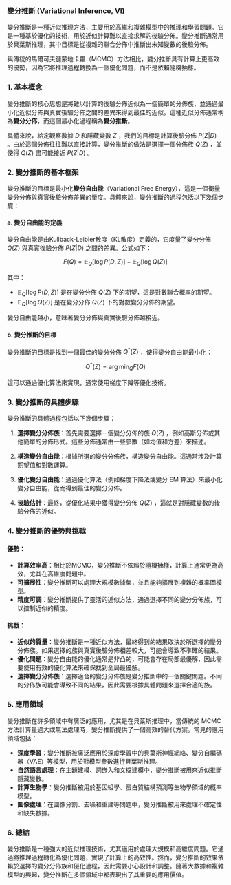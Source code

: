 ### 變分推斷 (Variational Inference, VI)

變分推斷是一種近似推理方法，主要用於高維和複雜模型中的推理和學習問題。它是一種基於優化的技術，用於近似計算難以直接求解的後驗分佈。變分推斷通常用於貝葉斯推理，其中目標是從複雜的聯合分佈中推斷出未知變數的後驗分佈。

與傳統的馬爾可夫鏈蒙地卡羅（MCMC）方法相比，變分推斷具有計算上更高效的優勢，因為它將推理過程轉換為一個優化問題，而不是依賴隨機抽樣。

### 1. **基本概念**

變分推斷的核心思想是將難以計算的後驗分佈近似為一個簡單的分佈族，並通過最小化近似分佈與真實後驗分佈之間的差異來得到最佳的近似。這種近似分佈通常稱為**變分分佈**，而這個最小化過程稱為**變分推斷**。

具體來說，給定觀察數據  $`D`$  和隱藏變數  $`Z`$ ，我們的目標是計算後驗分佈  $`P(Z | D)`$ 。由於這個分佈往往難以直接計算，變分推斷的做法是選擇一個分佈族  $`Q(Z)`$ ，並使得  $`Q(Z)`$  盡可能接近  $`P(Z | D)`$ 。

### 2. **變分推斷的基本框架**

變分推斷的目標是最小化**變分自由能**（Variational Free Energy），這是一個衡量變分分佈與真實後驗分佈差異的量度。具體來說，變分推斷的過程包括以下幾個步驟：

#### a. **變分自由能的定義**

變分自由能是由Kullback-Leibler散度（KL散度）定義的，它度量了變分分佈  $`Q(Z)`$  與真實後驗分佈  $`P(Z | D)`$  之間的差異。公式如下：

$$F(Q) = \mathbb{E}_Q[\log P(D, Z)] - \mathbb{E}_Q[\log Q(Z)]$$

其中：
-  $`\mathbb{E}_Q[\log P(D, Z)]`$  是在變分分佈  $`Q(Z)`$  下的期望，這是對數聯合概率的期望。
-  $`\mathbb{E}_Q[\log Q(Z)]`$  是在變分分佈  $`Q(Z)`$  下的對數變分分佈的期望。

變分自由能越小，意味著變分分佈與真實後驗分佈越接近。

#### b. **變分推斷的目標**

變分推斷的目標是找到一個最佳的變分分佈  $`Q^*(Z)`$ ，使得變分自由能最小化：

$$Q^*(Z) = \arg \min_Q F(Q)$$

這可以通過優化算法來實現，通常使用梯度下降等優化技術。

### 3. **變分推斷的具體步驟**

變分推斷的具體過程包括以下幾個步驟：

1. **選擇變分分佈族**：首先需要選擇一個變分分佈的族  $`Q(Z)`$ ，例如高斯分佈或其他簡單的分佈形式。這些分佈通常由一些參數（如均值和方差）來描述。
  
2. **構造變分自由能**：根據所選的變分分佈族，構造變分自由能。這通常涉及計算期望值和對數運算。

3. **優化變分自由能**：通過優化算法（例如梯度下降法或變分 EM 算法）來最小化變分自由能，從而得到最佳的變分分佈。

4. **後驗估計**：最終，從優化結果中獲得變分分佈  $`Q(Z)`$ ，這就是對隱藏變數的後驗分佈的近似。

### 4. **變分推斷的優勢與挑戰**

#### 優勢：
- **計算效率高**：相比於MCMC，變分推斷不依賴於隨機抽樣，計算上通常更為高效，尤其在高維度問題中。
- **可擴展性**：變分推斷可以處理大規模數據集，並且能夠擴展到複雜的概率圖模型。
- **精度可調**：變分推斷提供了靈活的近似方法，通過選擇不同的變分分佈族，可以控制近似的精度。

#### 挑戰：
- **近似的質量**：變分推斷是一種近似方法，最終得到的結果取決於所選擇的變分分佈族。如果選擇的族與真實後驗分佈相差較大，可能會導致不準確的結果。
- **優化問題**：變分自由能的優化通常是非凸的，可能會存在局部最優解，因此需要使用有效的優化算法來確保找到全局最優解。
- **選擇變分分佈族**：選擇適合的變分分佈族是變分推斷中的一個關鍵問題。不同的分佈族可能會導致不同的結果，因此需要根據具體問題來選擇合適的族。

### 5. **應用領域**

變分推斷在許多領域中有廣泛的應用，尤其是在貝葉斯推理中，當傳統的 MCMC 方法計算量過大或無法處理時，變分推斷提供了一個高效的替代方案。常見的應用領域包括：

- **深度學習**：變分推斷被廣泛應用於深度學習中的貝葉斯神經網絡、變分自編碼器（VAE）等模型，用於對模型參數進行貝葉斯推理。
- **自然語言處理**：在主題建模、詞嵌入和文檔建模中，變分推斷被用來近似推斷隱藏變數。
- **計算生物學**：變分推斷被用於基因組學、蛋白質結構預測等生物學領域的概率模型。
- **圖像處理**：在圖像分割、去噪和重建等問題中，變分推斷被用來處理不確定性和缺失數據。

### 6. **總結**

變分推斷是一種強大的近似推理技術，尤其適用於處理大規模和高維度問題。它通過將推理過程轉化為優化問題，實現了計算上的高效性。然而，變分推斷的效果依賴於選擇的變分分佈族和優化過程，因此需要小心設計和調整。隨著大數據和複雜模型的興起，變分推斷在多個領域中都表現出了其重要的應用價值。
